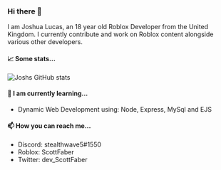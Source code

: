 ### Hi there 👋
I am Joshua Lucas, an 18 year old Roblox Developer from the United Kingdom.
I currently contribute and work on Roblox content alongside various other developers.

#### 📈 Some stats...
![Joshs GitHub stats](https://github-readme-stats.vercel.app/api?username=stealthwave5&count_private=true&theme=radical)
<!--
[![Top Langs](https://github-readme-stats.vercel.app/api/top-langs/?username=anuraghazra&layout=compact&theme=radical)](https://github.com/anuraghazra/github-readme-stats)
-->

#### 🌱 I am currently learning...
- Dynamic Web Development using: Node, Express, MySql and EJS

#### 📫 How you can reach me...
- Discord: stealthwave5#1550
- Roblox: ScottFaber
- Twitter: dev_ScottFaber

<!--
**stealthwave5/stealthwave5** is a ✨ _special_ ✨ repository because its `README.md` (this file) appears on your GitHub profile.

Here are some ideas to get you started:

- 🔭 I’m currently working on ...
- 🌱 I’m currently learning ...
- 👯 I’m looking to collaborate on ...
- 🤔 I’m looking for help with ...
- 💬 Ask me about ...
- 📫 How to reach me: ...
- 😄 Pronouns: ...
- ⚡ Fun fact: ...
-->
